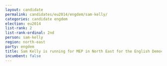 ```yaml
---
layout: candidate
permalink: candidates/eu2014/engdem/sam-kelly/
categories: candidate engdem
election: eu2014
list-rank: 2
list-rank-ordinal: 2nd
person: sam-kelly
region: north-east
party: engdem
title: Sam Kelly is running for MEP in North East for the English Democrats
incumbent: false
---
```

